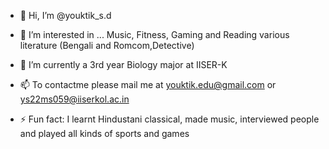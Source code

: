 - 👋 Hi, I’m @youktik_s.d
- 👀 I’m interested in ... Music, Fitness, Gaming and Reading various literature (Bengali and Romcom,Detective)
- 🌱 I’m currently a 3rd year Biology major at IISER-K
- 📫 To contactme please mail me at youktik.edu@gmail.com or ys22ms059@iiserkol.ac.in

- ⚡ Fun fact: I learnt Hindustani classical, made music, interviewed people and played all kinds of sports and games

<!---
ysdVISION/ysdVISION is a ✨ special ✨ repository because its `README.md` (this file) appears on your GitHub profile.
You can click the Preview link to take a look at your changes.
--->
